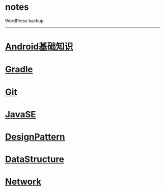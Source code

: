 # notes
  WordPress backup

---
# [Android基础知识](/Android基础知识)
# [Gradle](/Gradle)
# [Git](/Git)
# [JavaSE](/JavaSE)
# [DesignPattern](/DesignPattern)
# [DataStructure](/DataStructure)
# [Network](/Network)
